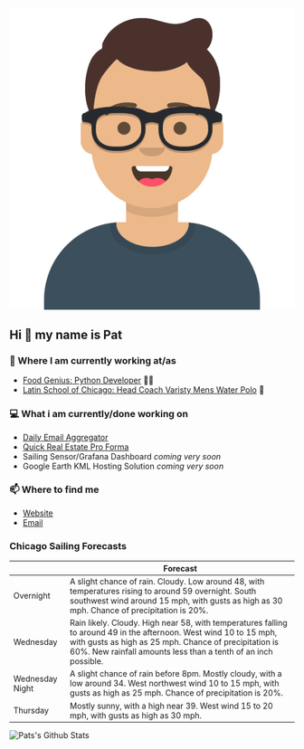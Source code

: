 [![Social banner for p-j-falconer](https://raw.githubusercontent.com/P-J-FALCONER/P-J-FALCONER/master/assets/avataaars.svg)](https://patfalconer.com/)
## Hi :wave: my name is Pat

### 💼 Where I am currently working at/as
- [Food Genius: Python Developer](https://getfoodgenius.com/) 🍔🐍
- [Latin School of Chicago: Head Coach Varisty Mens Water Polo](https://www.latinschool.org/) 🤽


### 💻 What i am currently/done working on
 - [Daily Email Aggregator](https://github.com/P-J-FALCONER/dott_daily_mail)
 - [Quick Real Estate Pro Forma](https://github.com/P-J-FALCONER/henry)
 - Sailing Sensor/Grafana Dashboard *coming very soon*
 - Google Earth KML Hosting Solution *coming very soon*

### 📫 Where to find me
 - [Website](https://patfalconer.com/)
 - [Email](mailto:patrick.j.falconer@gmail.com)


### Chicago Sailing Forecasts
|   | Forecast  |
|---|---|
| Overnight | A slight chance of rain. Cloudy. Low around 48, with temperatures rising to around 59 overnight. South southwest wind around 15 mph, with gusts as high as 30 mph. Chance of precipitation is 20%. |
| Wednesday | Rain likely. Cloudy. High near 58, with temperatures falling to around 49 in the afternoon. West wind 10 to 15 mph, with gusts as high as 25 mph. Chance of precipitation is 60%. New rainfall amounts less than a tenth of an inch possible. |
| Wednesday Night | A slight chance of rain before 8pm. Mostly cloudy, with a low around 34. West northwest wind 10 to 15 mph, with gusts as high as 25 mph. Chance of precipitation is 20%. |
| Thursday | Mostly sunny, with a high near 39. West wind 15 to 20 mph, with gusts as high as 30 mph. |

![Pats's Github Stats](https://github-readme-stats.vercel.app/api?username=p-j-falconer&show_icons=true&theme=radical)
